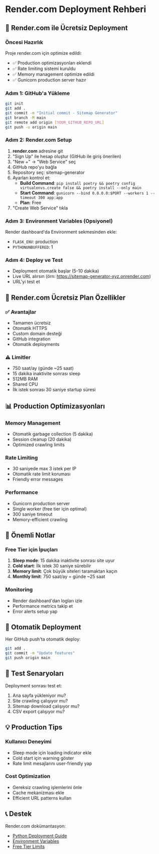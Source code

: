 # Render.com Deployment Rehberi

## 🚀 Render.com ile Ücretsiz Deployment

### Öncesi Hazırlık
Proje render.com için optimize edildi:
- ✅ Production optimizasyonları eklendi
- ✅ Rate limiting sistemi kuruldu
- ✅ Memory management optimize edildi
- ✅ Gunicorn production server hazır

### Adım 1: GitHub'a Yükleme
```bash
git init
git add .
git commit -m "Initial commit - Sitemap Generator"
git branch -M main
git remote add origin [YOUR_GITHUB_REPO_URL]
git push -u origin main
```

### Adım 2: Render.com Setup
1. **render.com** adresine git
2. "Sign Up" ile hesap oluştur (GitHub ile giriş önerilen)
3. "New +" → "Web Service" seç
4. GitHub repo'yu bağla
5. Repository seç: sitemap-generator
6. Ayarları kontrol et:
   - **Build Command**: `pip install poetry && poetry config virtualenvs.create false && poetry install --only main`
   - **Start Command**: `gunicorn --bind 0.0.0.0:$PORT --workers 1 --timeout 300 app:app`
   - **Plan**: Free
7. "Create Web Service" tıkla

### Adım 3: Environment Variables (Opsiyonel)
Render dashboard'da Environment sekmesinden ekle:
- `FLASK_ENV`: production
- `PYTHONUNBUFFERED`: 1

### Adım 4: Deploy ve Test
- Deployment otomatik başlar (5-10 dakika)
- Live URL alırsın (örn: https://sitemap-generator-xyz.onrender.com)
- URL'yi test et

## 🔧 Render.com Ücretsiz Plan Özellikler

### ✅ Avantajlar
- Tamamen ücretsiz
- Otomatik HTTPS
- Custom domain desteği
- GitHub integration
- Otomatik deployments

### ⚠️ Limitler
- 750 saat/ay (günde ~25 saat)
- 15 dakika inaktivite sonrası sleep
- 512MB RAM
- Shared CPU
- İlk istek sonrası 30 saniye startup süresi

## 📊 Production Optimizasyonları

### Memory Management
- Otomatik garbage collection (5 dakika)
- Session cleanup (20 dakika)
- Optimized crawling limits

### Rate Limiting
- 30 saniyede max 3 istek per IP
- Otomatik rate limit koruması
- Friendly error messages

### Performance
- Gunicorn production server
- Single worker (free tier için optimal)
- 300 saniye timeout
- Memory-efficient crawling

## 🚨 Önemli Notlar

### Free Tier için İpuçları
1. **Sleep mode**: 15 dakika inaktivite sonrası site uyur
2. **Cold start**: İlk istek 30 saniye sürebilir
3. **Memory limit**: Çok büyük siteleri taramaktan kaçın
4. **Monthly limit**: 750 saat/ay = günde ~25 saat

### Monitoring
- Render dashboard'dan logları izle
- Performance metrics takip et
- Error alerts setup yap

## 🔄 Otomatik Deployment

Her GitHub push'ta otomatik deploy:
```bash
git add .
git commit -m "Update features"
git push origin main
```

## 🎯 Test Senaryoları

Deployment sonrası test et:
1. Ana sayfa yükleniyor mu?
2. Site crawling çalışıyor mu?
3. Sitemap download çalışıyor mu?
4. CSV export çalışıyor mu?

## 💡 Production Tips

### Kullanıcı Deneyimi
- Sleep mode için loading indicator ekle
- Cold start için warning göster
- Rate limit mesajlarını user-friendly yap

### Cost Optimization
- Gereksiz crawling işlemlerini önle
- Cache mekanizması ekle
- Efficient URL patterns kullan

## 📞 Destek

Render.com dokümantasyon:
- [Python Deployment Guide](https://render.com/docs/deploy-flask)
- [Environment Variables](https://render.com/docs/environment-variables)
- [Free Tier Limits](https://render.com/docs/free#free-web-services)
